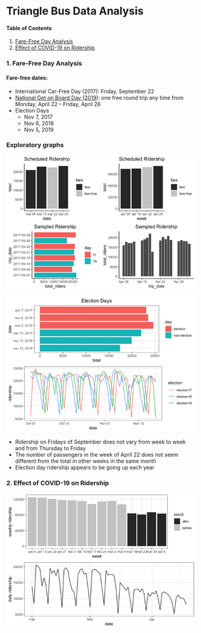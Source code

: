 Triangle Bus Data Analysis
================

#### Table of Contents

1.  [Fare-Free Day Analysis](#fare-free)
2.  [Effect of COVID-19 on Ridership](#covid)

### 1\. Fare-Free Day Analysis<a name="fare-free"></a>

#### Fare-free dates:

  - International Car-Free Day (2017): Friday, September 22
  - [National Get on Board Day
    (2019)](https://gotriangle.org/getonboard): one free round trip any
    time from Monday, April 22 – Friday, April 26
  - Election Days
      - Nov 7, 2017
      - Nov 6, 2018
      - Nov 5,
2019

### Exploratory graphs

![](triangle_fare_free_git_files/figure-gfm/unnamed-chunk-4-1.png)<!-- -->

![](triangle_fare_free_git_files/figure-gfm/unnamed-chunk-7-1.png)<!-- -->

  - Ridership on Fridays of September does not vary from week to week
    and from Thursday to Friday
  - The number of passengers in the week of April 22 does not seem
    different from the total in other weeks in the same month
  - Election day ridership appears to be going up each
year

### 2\. Effect of COVID-19 on Ridership<a name="covid"></a>

![](triangle_fare_free_git_files/figure-gfm/unnamed-chunk-11-1.png)<!-- -->
